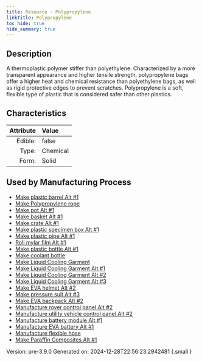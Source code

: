 ```yaml
---
title: Resource - Polypropylene
linkTitle: Polypropylene
toc_hide: true
hide_summary: true
---
```


## Description
&#10;&#9;&#9;A thermoplastic polymer stiffer than polyethylene. Characterized by a more &#10;&#9;&#9;transparent appearance and higher tensile strength, polypropylene bags &#10;&#9;&#9;offer a higher heat and chemical resistance than polyethylene bags, as well &#10;&#9;&#9;as rigid protective edges to prevent scratches. Polypropylene is a soft, &#10;&#9;&#9;flexible type of plastic that is considered safer than other plastics.

## Characteristics

| Attribute      | Value |
|--------:|:------|
|Edible:|false|
|Type:|Chemical|
|Form:|Solid|
 

## Used by Manufacturing Process

- [Make plastic barrel Alt #1](/docs/definitions/process/make-plastic-barrel-alt--1)
- [Make Polypropylene rope](/docs/definitions/process/make-polypropylene-rope)
- [Make pot Alt #1](/docs/definitions/process/make-pot-alt--1)
- [Make basket Alt #1](/docs/definitions/process/make-basket-alt--1)
- [Make crate Alt #1](/docs/definitions/process/make-crate-alt--1)
- [Make plastic specimen box Alt #1](/docs/definitions/process/make-plastic-specimen-box-alt--1)
- [Make plastic pipe Alt #1](/docs/definitions/process/make-plastic-pipe-alt--1)
- [Roll mylar film Alt #1](/docs/definitions/process/roll-mylar-film-alt--1)
- [Make plastic bottle Alt #1](/docs/definitions/process/make-plastic-bottle-alt--1)
- [Make coolant bottle](/docs/definitions/process/make-coolant-bottle)
- [Make Liquid Cooling Garment](/docs/definitions/process/make-liquid-cooling-garment)
- [Make Liquid Cooling Garment Alt #1](/docs/definitions/process/make-liquid-cooling-garment-alt--1)
- [Make Liquid Cooling Garment Alt #2](/docs/definitions/process/make-liquid-cooling-garment-alt--2)
- [Make Liquid Cooling Garment Alt #3](/docs/definitions/process/make-liquid-cooling-garment-alt--3)
- [Make EVA helmet Alt #2](/docs/definitions/process/make-eva-helmet-alt--2)
- [Make pressure suit Alt #3](/docs/definitions/process/make-pressure-suit-alt--3)
- [Make EVA backpack Alt #2](/docs/definitions/process/make-eva-backpack-alt--2)
- [Manufacture rover control panel Alt #2](/docs/definitions/process/manufacture-rover-control-panel-alt--2)
- [Manufacture utility vehicle control panel Alt #2](/docs/definitions/process/manufacture-utility-vehicle-control-panel-alt--2)
- [Manufacture battery module Alt #1](/docs/definitions/process/manufacture-battery-module-alt--1)
- [Manufacture EVA battery Alt #1](/docs/definitions/process/manufacture-eva-battery-alt--1)
- [Manufacture flexible hose](/docs/definitions/process/manufacture-flexible-hose)
- [Make Paraffin Composites Alt #1](/docs/definitions/process/make-paraffin-composites-alt--1)


    

Version: pre-3.9.0 Generated on: 2024-12-28T22:56:23.2942481
{.small }
